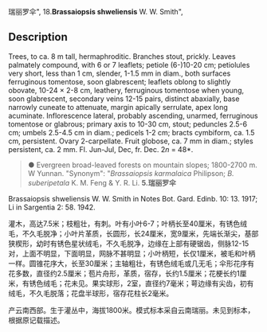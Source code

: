 瑞丽罗伞",
18.**Brassaiopsis shweliensis** W. W. Smith",

## Description
Trees, to ca. 8 m tall, hermaphroditic. Branches stout, prickly. Leaves palmately compound, with 6 or 7 leaflets; petiole (6-)10-20 cm; petiolules very short, less than 1 cm, slender, 1-1.5 mm in diam., both surfaces ferruginous tomentose, soon glabrescent; leaflets oblong to slightly obovate, 10-24 × 2-8 cm, leathery, ferruginous tomentose when young, soon glabrescent, secondary veins 12-15 pairs, distinct abaxially, base narrowly cuneate to attenuate, margin apically serrulate, apex long acuminate. Inflorescence lateral, probably ascending, unarmed, ferruginous tomentose or glabrous; primary axis to 10-30 cm, stout; peduncles 2.5-6 cm; umbels 2.5-4.5 cm in diam.; pedicels 1-2 cm; bracts cymbiform, ca. 1.5 cm, persistent. Ovary 2-carpellate. Fruit globose, ca. 7 mm in diam.; styles persistent, ca. 2 mm. Fl. Jun-Jul, Dec, fr. Dec. 2*n* = 48*.

> ● Evergreen broad-leaved forests on mountain slopes; 1800-2700 m. W Yunnan.
  "Synonym": "*Brassaiopsis karmalaica* Philipson; *B. suberipetala* K. M. Feng &amp; Y. R. Li.
**5.瑞丽罗伞**

Brassaiopsis shweliensis W. W. Smith in Notes Bot. Gard. Edinb. 10: 13. 1917; Li in Sargentia 2: 58. 1942.

灌木，高达7.5米；枝粗壮，有刺。叶有小叶6-7；叶柄长至40厘米，有锈色绒毛，不久毛脱净；小叶片革质，长圆形，长24厘米，宽9厘米，先端长渐尖，基部狭楔形，幼时有锈色星状绒毛，不久毛脱净，边缘在上部有硬锯齿，侧脉12-15对，上面不明显，下面明显，网脉不甚明显；小叶柄短，长仅1厘米，被毛和叶柄一样。圆锥花序大，长至30厘米；主轴粗壮，有锈色绒毛或几无毛；伞形花序有花多数，直径约2.5厘米；苞片舟形，革质，宿存，长约1.5厘米；花梗长约1厘米，有锈色绒毛；花未见。果实球形，2室，直径约7毫米；萼边缘有尖齿，初有绒毛，不久毛脱落；花盘半球形，宿存花柱长2毫米。

产云南西部。生于灌丛中，海拔1800米。模式标本采自云南瑞丽。未见到标本，根据原记载描述。
